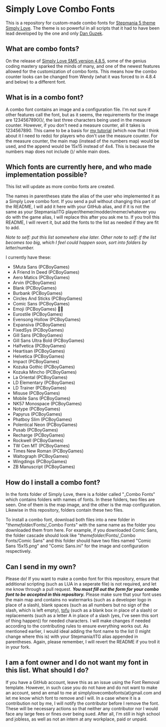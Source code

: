 # Simply Love Combo Fonts
This is a repository for custom-made combo fonts for [Stepmania 5 theme Simply Love](https://github.com/dguzek/Simply-Love-SM5). The theme is so powerful in all scripts that it had to have been lead developed by the one and only [Dan Guzek](https://github.com/dguzek).

## What are combo fonts?
On the release of [Simply Love SM5 version 4.8.5](https://github.com/dguzek/Simply-Love-SM5/releases/tag/4.8.5), some of the genius coding mastery sparked the minds of many, and one of the newest features allowed for the customization of combo fonts. This means how the combo counter looks can be changed from Wendy (what it was forced to in 4.8.4 and below) to a different font.

## What is in a combo font?
A combo font contains an image and a configuration file. I'm not sure if other features call the font, but as it seems, the requirements for the image are 1234567890()/, the last three characters being used in the measure counter. However, if you don't need a measure counter, all it takes is 1234567890. This came to be a basis for [my tutorial](https://www.youtube.com/watch?v=0EcDscIRPzM) (which now that I think about it I need to redo) for players who don't use the measure counter. For the measure counter, the main map (instead of the numbers map) would be used, and the append would be 15x15 instead of 4x4. This is because the numbers map does not include ()/ while main does.

## Which fonts are currently here, and who made implementation possible?

This list will update as more combo fonts are created.

The names in parentheses state the alias of the user who implemented it as a Simply Love combo font. If you send a pull without changing this part of the README, I will add it here with your GitHub alias, and if it is not the same as your Stepmania/ITG player/themer/modder/memer/whatever you do with the game alias, I will replace this after you ask me to. If you troll this README, I will revert it, but add the fonts to the list as needed if they are fit to add.

*Note to self: put this list somewhere else later.*
*Other note to self: if the list becomes too big, which I feel could happen soon, sort into folders by letter/number.*

I currently have these:
* 5Muta Sans (PCBoyGames)
* A Friend In Deed (PCBoyGames)
* Aero Matics (PCBoyGames)
* Arvin (PCBoyGames)
* Blank (PCBoyGames)
* Burbank (PCBoyGames)
* Circles And Sticks (PCBoyGames)
* Comic Sans (PCBoyGames)
* Emoji (PCBoyGames) 💯🔥
* Eurostile (PCBoyGames)
* Evensong Hollow (PCBoyGames)
* Expansiva (PCBoyGames)
* FixedSys (PCBoyGames)
* Gill Sans (PCBoyGames)
* Gill Sans Ultra Bold (PCBoyGames)
* Halfvetica (PCBoyGames)
* Heartisan (PCBoyGames)
* Helvetica (PCBoyGames)
* Impact (PCBoyGames)
* Kozuka Gothic (PCBoyGames)
* Kozuka Mincho (PCBoyGames)
* La Oriental (PCBoyGames)
* LD Elementary (PCBoyGames)
* LD Trainer (PCBoyGames)
* Misuse (PCBoyGames)
* Mobile Sans (PCBoyGames)
* NK57 Monospace (PCBoyGames)
* Notype (PCBoyGames)
* Papyrus (PCBoyGames)
* Phatboy Slim (PCBoyGames)
* Polentical Neon (PCBoyGames)
* Pusab (PCBoyGames)
* Recharge (PCBoyGames)
* Rockwell (PCBoyGames)
* TW Cen MT (PCBoyGames)
* Times New Roman (PCBoyGames)
* Waltograph (PCBoyGames)
* Wingdings (PCBoyGames)
* ZB Manuscript (PCBoyGames)

## How do I install a combo font?
In the fonts folder of Simply Love, there is a folder called "_Combo Fonts" which contains folders with names of fonts. In these folders, two files are seen. One of them is the map image, and the other is the map configuration. Likewise in this repository, folders contain these two files.

To install a combo font, download both files into a new folder in "*themefolder*/Fonts/_Combo Fonts" with the same name as the folder you downloaded them from here. For example, if you downloaded Comic Sans, the folder cascade should look like "*themefolder*/Fonts/_Combo Fonts/Comic Sans" and this folder should have two files named "Comic Sans 15x15.png" and "Comic Sans.ini" for the image and configuration respectively.


## Can I send in my own?
Please do! If you want to make a combo font for this repository, ensure that additional scripting (such as LUA in a seperate file) is not required, and let me know through a pull request. ***You must fill out the form for your combo font to be accepted in this repository.*** Please make sure that your font uses the main map and contains no watermarks (such as a developer logo in place of a slash), blank spaces (such as all numbers but no sign of the slash, which is left empty), [tofu](https://curiosity.com/topics/a-missing-letters-blank-box-is-called-tofu-curiosity/) (such as a blank box in place of a slash) or replacements (such as a letter A in place of a slash (yes, I've seen this sort of thing happen)) for needed characters. I will make changes if needed according to the contributing rules to ensure everything works out. As mentioned earlier, I would ideal adding the font name to the list (I might change where this is) with your Stepmania/ITG alias appended in parentheses. Again, please remember, I will revert the README if you troll it in your fork.


## I am a font owner and I do not want my font in this list. What should I do?
If you have a GitHub account, leave this as an issue using the Font Removal template. However, in such case you do not have and do not want to make an account, send an email to me at simplylovecombofonts(at)gmail.com and let me know which font to remove and I will. In a case where it is a contribution not by me, I will notify the contributor before I remove the font. These will be necessary actions so that neither any contributor nor I would face any large fees or fines over being sued. After all, I'm still in high school and jobless, as well as not an intern at any workplace, paid or unpaid.
